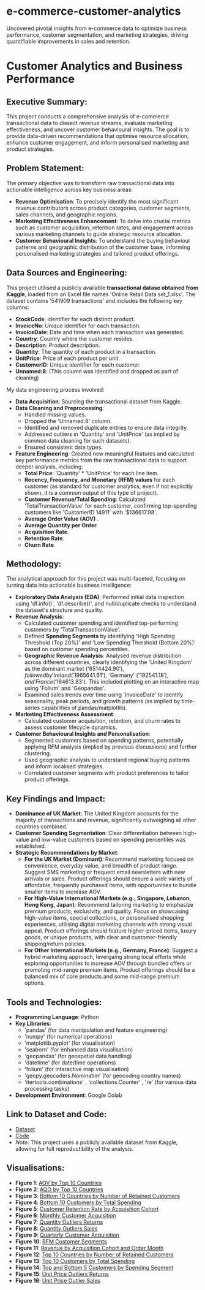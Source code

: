 # e-commerce-customer-analytics
Uncovered pivotal insights from e-commerce data to optimize business performance, customer segmentation, and marketing strategies, driving quantifiable improvements in sales and retention.

# Customer Analytics and Business Performance

## Executive Summary:
This project conducts a comprehensive analysis of e-commerce transactional data to dissect revenue streams, evaluate marketing effectiveness, and uncover customer behavioural insights. The goal is to provide data-driven recommendations that optimise resource allocation, enhance customer engagement, and inform personalised marketing and product strategies. 


## Problem Statement:
The primary objective was to transform raw transactional data into actionable intelligence across key business areas:
* **Revenue Optimisation**: To precisely identify the most significant revenue contributors across product categories, customer segments, sales channels, and geographic regions.
* **Marketing Effectiveness Enhancement**: To delve into crucial metrics such as customer acquisition, retention rates, and engagement across various marketing channels to guide strategic resource allocation.
* **Customer Behavioural Insights**: To understand the buying behaviour patterns and geographic distribution of the customer base, informing personalised marketing strategies and tailored product offerings.


## Data Sources and Engineering:
This project utilised a publicly available **transactional datase obtained from Kaggle**, loaded from an Excel file names 'Online Retail Data set_1.xlsx'. The dataset contains '541909 transactions' and includes the following key columns:
* **StockCode**: Identifier for each distinct product.
* **InvoiceNo**: Unique identifier for each transaction.
* **InvoiceDate**: Date and time when each transaction was generated.
* **Country**: Country where the customer resides.
* **Description**: Product description.
* **Quantity**: The quantity of each product in a transaction.
* **UnitPrice**: Price of each product per unit.
* **CustomerID**: Unique identifier for each customer.
* **Unnamed:8**: (This column was identified and dropped as part of cleaning)

My data engineering process involved:
* **Data Acquisition**: Sourcing the transactional dataset from Kaggle.
* **Data Cleaning and Preprocessing**:
  * Handled missing values.
  * Dropped the 'Unnamed:8' column.
  * Identified and removed duplicate entries to ensure data integrity.
  * Addressed outliers in 'Quantity' and 'UnitPrice' (as implied by common data cleaning for such datasets).
  * Ensured consistent data types.
* **Feature Engineering**: Created new meaningful features and calculated key performance metrics from the raw transactional data to support deeper analysis, including:
  * **Total Price**: 'Quantity' * 'UnitPrice' for each line item.
  * **Recency, Frequency, and Monetary (RFM) values** for each customer (as standard for customer analytics, even if not explicitly shown, it is a common output of this type of project).
  * **Customer Revenue/Total Spending**: Calculated 'TotalTransactionValue' for each customer, confirming top-spending customers like 'CustomerID 14911' with '$136617.98'.
  * **Average Order Value (AOV)** .
  * **Average Quantity per Order**.
  * **Acquisition Rate**.
  * **Retention Rate**.
  * **Churn Rate**.
 
    
## Methodology:
The analytical approach for this project was multi-faceted, focusing on turning data into actionable business intelligence:
* **Exploratory Data Analysis (EDA)**: Performed initial data inspection using 'df.info()', 'df.describe()', and null/duplicate checks to understand the dataset's structure and quality.
* **Revenue Analysis**:
  * Calculated customer spending and identified top-performing customers by 'TotalTransactionValue'.
  * Defined **Spending Segments** by identifying 'High Spending Threshold (Top 20%)' and 'Low Spending Threshold (Bottom 20%)' based on customer spending percentiles.
  * **Geographic Revenue Analysis**: Analysed revenue distribution across different countries, clearly identifying the 'United Kingdom' as the dominant market ('$6514424.90'), followed by 'Ireland ('$1965641.61'), 'Germany' ('$192541.18'), and 'France ('$164613.83'). This included plotting on an interactive map using 'Folium' and 'Geopandas'.
  * Examined sales trends over time using 'InvoiceDate' to identify seasonality, peak periods, and growth patterns (as implied by time-series capabilities of pandas/matplotlib).
* **Marketing Effectiveness Assessment**:
  * Calculated customer acquisition, retention, and churn rates to assess customer lifecycle dynamics.
* **Customer Behavioural Insights and Personalisation**:
  * Segmented customers based on spending patterns, potentially applying RFM analysis (implied by previous discussions) and further clustering.
  * Used geographic analysis to understand regional buying patterns and inform localised strategies.
  * Correlated customer segments with product preferences to tailor product offerings.
 
## Key Findings and Impact:
* **Dominance of UK Market**: The United Kingdom accounts for the majority of transactions and revenue, significantly outweighing all other countries combined.
* **Customer Spending Segmentation**: Clear differentiation between high-value and low-value customers based on spending percentiles was established.
* **Strategic Recommendations by Market**:
  * **For the UK Market (Dominant)**: Recommend marketing focused on convenience, everyday value, and breadth of product range. Suggest SMS marketing or frequent email newsletters with new arrivals or sales. Product offerings should ensure a wide variety of affordable, frequently purchased items, with opportunities to bundle smaller items to increase AOV.
  * **For High-Value International Markets (e.g., Singapore, Lebanon, Hong Kong, Japan)**: Recommend tailoring marketing to emphasize premium products, exclusivity, and quality. Focus on showcasing high-value items, special collections, or personalised shopping experiences, utilising digital marketing channels with strong visual appeal. Product offerings should feature higher-priced items, luxury goods, or unique products, with clear and customer-friendly shipping/return policies.
  * **For Other International Markets (e.g., Germany, France)**: Suggest a hybrid marketing approach, levergaing strong local efforts while exploring opportunities to increase AOV through bundled offers or promoting mid-range premium items. Product offerings should be a balanced mix of core products and some mid-range premium options.

## Tools and Technologies:
* **Programming Language**: Python
* **Key Libraries**:
  * 'pandas' (for data manipulation and feature engineering)
  * 'numpy' (for numerical operations)
  * 'matplotlib.pyplot' (for visualisation)
  * 'seaborn' (for enhanced data visualisation)
  * 'geopandas' (for geospatial data handling)
  * 'datetime' (for date/time operations)
  * 'folium' (for interactive map visualisation)
  * 'geopy.geocoders.Nominatim' (for geocoding country names)
  * 'itertools.combinations' , 'collections.Counter' , 're' (for various data processing tasks)
* **Development Environment**: Google Colab

## Link to Dataset and Code: 
* [Dataset](https://github.com/aarushijain16/e-commerce-customer-analytics/blob/main/Online%20Retail%20Data%20Set_1.xlsx)
* [Code](https://github.com/aarushijain16/e-commerce-customer-analytics/blob/3fa137bfe5e2c077d7196a1ffe757ad599421bf6/Online_Retail_Store_.ipynb)
 * *Note*: This project uses a publicly available dataset from Kaggle, allowing for full reproductibility of the analysis.

## Visualisations:
* **Figure 1**: [AOV by Top 10 Countries](https://github.com/aarushijain16/e-commerce-customer-analytics/blob/main/AOV%20by%20Top%2010%20Countries.png)
* **Figure 2**: [AQO by Top 10 Countries](https://github.com/aarushijain16/e-commerce-customer-analytics/blob/main/AQO%20by%20Top%2010%20Countries.png)
* **Figure 3**: [Bottom 10 Countries by Number of Retained Customers](https://github.com/aarushijain16/e-commerce-customer-analytics/blob/main/Bottom%2010%20Countries%20by%20Number%20of%20Retained%20Customers.png)
* **Figure 4**: [Bottom 10 Customers by Total Spending](https://github.com/aarushijain16/e-commerce-customer-analytics/blob/main/Bottom%2010%20Customers%20by%20Total%20Spending.png)
* **Figure 5**: [Customer Retention Rate by Acquisition Cohort](https://github.com/aarushijain16/e-commerce-customer-analytics/blob/main/Customer%20Retention%20Rate%20by%20Acquisition%20Cohort.png)
* **Figure 6**: [Monthly Customer Acquisition](https://github.com/aarushijain16/e-commerce-customer-analytics/blob/main/Monthly%20Customer%20Acquisition.png)
* **Figure 7**: [Quantity Outliers Returns](https://github.com/aarushijain16/e-commerce-customer-analytics/blob/main/Quantity_Outlier_Returns.png)
* **Figure 8**: [Quantity Outliers Sales](https://github.com/aarushijain16/e-commerce-customer-analytics/blob/main/Quantity_Outlier_Sales.png)
* **Figure 9**: [Quarterly Customer Acquisition]( https://github.com/aarushijain16/e-commerce-customer-analytics/blob/main/Quarterly%20Customer%20Acquisition.png)
* **Figure 10**: [RFM Customer Segments](https://github.com/aarushijain16/e-commerce-customer-analytics/blob/main/RFM%20Customer%20Segments.png)
* **Figure 11**: [Revenue by Acquisition Cohort and Order Month](https://github.com/aarushijain16/e-commerce-customer-analytics/blob/main/Revenue%20by%20Acquisition%20Cohort%20and%20Order%20Month.png)
* **Figure 12**: [Top 10 Countries by Number of Retained Customers](https://github.com/aarushijain16/e-commerce-customer-analytics/blob/main/Top%2010%20Countries%20by%20Number%20of%20Retained%20Customers.png)
* **Figure 13**: [Top 10 Customers by Total Spending](https://github.com/aarushijain16/e-commerce-customer-analytics/blob/main/Top%2010%20Customers%20by%20Total%20Spending.png)
* **Figure 14**: [Top and Bottom 5 Customers by Spending Segment](https://github.com/aarushijain16/e-commerce-customer-analytics/blob/main/Top%20and%20Bottom%205%20Customers%20by%20Spending%20Segment.png)
* **Figure 15**: [Unit Price Outliers Returns](https://github.com/aarushijain16/e-commerce-customer-analytics/blob/main/Unit_Price_Outlier_Returns.png)
* **Figure 16**: [Unit Price Outlier Sales](https://github.com/aarushijain16/e-commerce-customer-analytics/blob/main/Unit_Price_Outlier_Sales.png)
